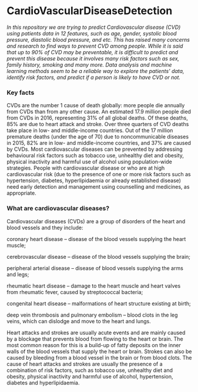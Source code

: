 # CardioVascularDiseaseDetection

*In this repository we are trying to predict Cardiovascular disease (CVD) using patients data in 12 features, such as age, gender, systolic blood pressure, diastolic blood pressure, and etc. This has raised many concerns and research to find ways to prevent CVD among people. While it is said that up to 90% of CVD may be preventable, it is difficult to predict and prevent this disease because it involves many risk factors such as sex, family history, smoking and many more. Data analysis and machine learning methods seem to be a reliable way to explore the patients’ data, identify risk factors, and predict if a person is likely to have CVD or not.*

### Key facts
CVDs are the number 1 cause of death globally: more people die annually from CVDs than from any other cause.
An estimated 17.9 million people died from CVDs in 2016, representing 31% of all global deaths. Of these deaths, 85% are due to heart attack and stroke.
Over three quarters of CVD deaths take place in low- and middle-income countries.
Out of the 17 million premature deaths (under the age of 70) due to noncommunicable diseases in 2015, 82% are in low- and middle-income countries, and 37% are caused by CVDs.
Most cardiovascular diseases can be prevented by addressing behavioural risk factors such as tobacco use, unhealthy diet and obesity, physical inactivity and harmful use of alcohol using population-wide strategies.
People with cardiovascular disease or who are at high cardiovascular risk (due to the presence of one or more risk factors such as hypertension, diabetes, hyperlipidaemia or already established disease) need early detection and management using counselling and medicines, as appropriate.

### What are cardiovascular diseases?
Cardiovascular diseases (CVDs) are a group of disorders of the heart and blood vessels and they include:

coronary heart disease – disease of the blood vessels supplying the heart muscle;

cerebrovascular disease – disease of the blood vessels supplying the brain;

peripheral arterial disease – disease of blood vessels supplying the arms and legs;

rheumatic heart disease – damage to the heart muscle and heart valves from rheumatic fever, caused by streptococcal bacteria;

congenital heart disease – malformations of heart structure existing at birth;

deep vein thrombosis and pulmonary embolism – blood clots in the leg veins, which can dislodge and move to the heart and lungs.

Heart attacks and strokes are usually acute events and are mainly caused by a blockage that prevents blood from flowing to the heart or brain. The most common reason for this is a build-up of fatty deposits on the inner walls of the blood vessels that supply the heart or brain. Strokes can also be caused by bleeding from a blood vessel in the brain or from blood clots. The cause of heart attacks and strokes are usually the presence of a combination of risk factors, such as tobacco use, unhealthy diet and obesity, physical inactivity and harmful use of alcohol, hypertension, diabetes and hyperlipidaemia.

